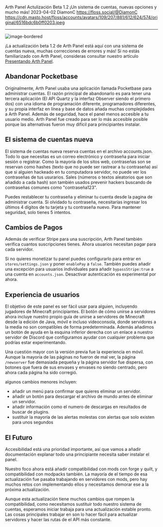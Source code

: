Arth Panel Actulización Beta 1.2
¡Un sistema de cuentas, nuevas opciones y mucho más!
2023-04-02
DiamonC
https://floss.social/@DiamonC
https://cdn.masto.host/floss/accounts/avatars/109/207/881/612/624/574/original/6516bdc6b0ff0203.jpeg


---


![image-bordered](https://i.imgur.com/WQy6vdr.png)


¡La actualización beta 1.2 de Arth Panel está aquí con una sistema de cuentas nueva, muchas correcciones de errores y más! Si no estás familiarizado con Arth Panel, consideras consultar nuestro artículo [Presentando Arth Panel](https://arthmc.xyz/blog/es-ES*presentando-arth-panel/).


## Abandonar Pocketbase


Originalmente, Arth Panel usaba una aplicación llamada Pocketbase para administrar cuentas. El razón principal de abandonarlo es para tener una tercera aplicación (El API Quartz y la interfaz Observer siendo el primero dos) con una idioma de programación diferente, programadores diferentes, y su propia interfaz en línea y base de datos añada muchas complejidades a Arth Panel.
   Además de seguridad, hace el panel menos accesible a tu usuario medio. Arth Panel fue creado para ser lo más accesible posible porque las alternativas fueron muy difícil para principiantes instalar.


## El sistema de cuentas nueva
El sistema de cuentas nueva reserva cuentas en el archivo accounts.json. Todo lo que necesitas es un correo electrónico y contraseña para iniciar sesión o registrar. Como la mayoría de los sitos web, contraseñas son se reservan como hashes (texto que no puede ser rastrear a tu contraseña) así que si alguien hackeado en tu computadora servidor, no puede ver los contraseñas de tus usurarios. Sales (números o textos aleatorios que son añadido a cada hash) son también usados prevenir hackers buscando de contraseñas comunes como "contraseña123".


Puedes restablecer tu contraseña y eliminar tu cuenta desde la pagina de administrar cuenta. Si olvidado tu contraseña, necesitarías ingresar los últimos 4 dígitos de tu tarjeta y tu contraseña nuevo. Para mantener seguridad, solo tienes 5 intentos.


## Cambios de Pagos
Además de verificar Stripe para una suscripción, Arth Panel también verifica cuantos suscripciones tienes. Ahora usuarios necesitan pagar para cada servidor.


Si no quieres monetizar tu panel puedes configurarlo para entrar en `stores/settings.json` y poner `enablePay` a `false`. También puedes añadir una excepción para usuarios individuales para añadir `bypassStripe:true` a una cuenta en `accounts.json`. Desactivar autenticación es experimental por ahora.


## Experiencia de usuarios


El objetivo de este panel es ser fácil usar para alguien, incluyendo jugadores de Minecraft principiantes. El botón de cómo unirse a servidores ahora incluye nuestro propio guía de unirse a servidores de Minecraft desde la edición de Java, móvil e incluso videoconsola, donde servidores a la media no son compatibles de forma predeterminada. Además añadimos un botón de ayuda en la esquina inferior derecha con un enlace a nuestro servidor de Discord que configuramos ayudar con cualquier problema que podrías estar experimentando.


Una cuestión mayor con la versión previa fue la experiencia en móvil. Aunque la mayoría de las páginas no fueron de mal ver, la página `/newserver` fue demasiada pequeña y la página servidor fue dispersa, con botones que fuera de sus envases y envases no siendo centrado, pero ahora cada página ha sido corregió.


algunos cambios menores incluyen: 
-  añadir un menú para confirmar que quieres eliminar un servidor.
-  añadir un botón para descargar el archivo de mundo antes de eliminar un servidor.
-  añadir información como el numero de descargas en resultados de buscar de plugins.
-  sustituir la mayoría de las alertas molestas con alertas que solo existen para unos segundos


## El Futuro
Accesibilidad está una prioridad importante, así que vamos a añadir documentación explanar todo una principiante necesita saber instalar el panel.


Nuestro foco ahora está añadir compatibilidad con mods con forge y quilt, y compatibilidad con modpacks también. La mayoría de el tiempo de esa actualización fue pasaba trabajando en servidores con mods, pero hay muchos retos con implementando ellos y necesitamos demorar ese a la próxima actualización.


Aunque esta actualización tiene muchos cambios que rompen la compatibilidad, como necesitamos sustituir todo nuestro sistema de cuentas, esperamos iniciar trabaja para una actualización estable pronto. Las cosas principales trabajar en son lo hacer fácil para actualizar servidores y hacer las rutas de el API más constante.



